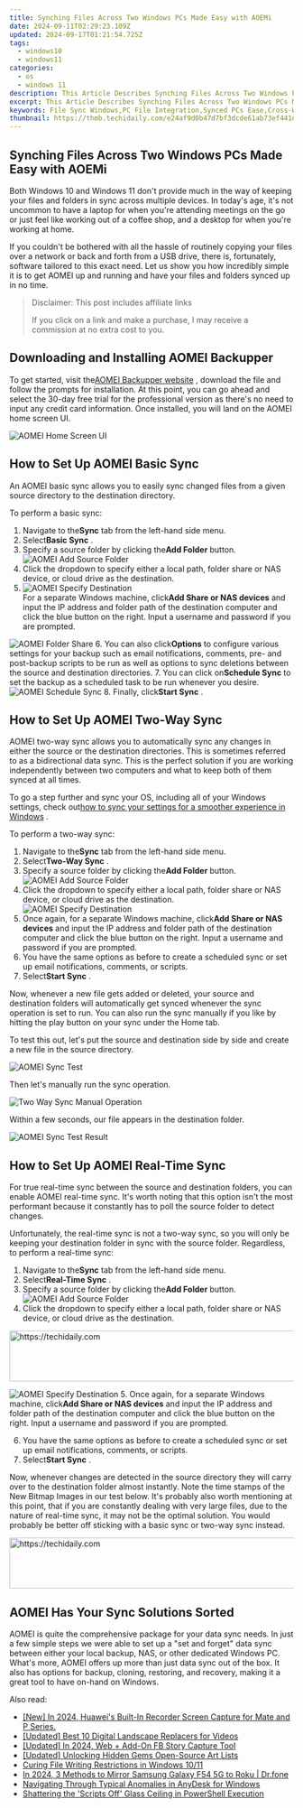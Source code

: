 ```yaml
---
title: Synching Files Across Two Windows PCs Made Easy with AOEMi
date: 2024-09-11T02:29:23.109Z
updated: 2024-09-17T01:21:54.725Z
tags:
  - windows10
  - windows11
categories:
  - os
  - windows 11
description: This Article Describes Synching Files Across Two Windows PCs Made Easy with AOEMi
excerpt: This Article Describes Synching Files Across Two Windows PCs Made Easy with AOEMi
keywords: File Sync Windows,PC File Integration,Synced PCs Ease,Cross-Windows Share,OEM File Transfer,AOEMi Toolkit,Seamless Data Sharing
thumbnail: https://thmb.techidaily.com/e24af9d0b47d7bf3dcde61ab73ef441dcda155d4ef5a243e1a2546d643282d46.jpg
---
```


## Synching Files Across Two Windows PCs Made Easy with AOEMi

 Both Windows 10 and Windows 11 don't provide much in the way of keeping your files and folders in sync across multiple devices. In today's age, it's not uncommon to have a laptop for when you're attending meetings on the go or just feel like working out of a coffee shop, and a desktop for when you're working at home.

 If you couldn't be bothered with all the hassle of routinely copying your files over a network or back and forth from a USB drive, there is, fortunately, software tailored to this exact need. Let us show you how incredibly simple it is to get AOMEI up and running and have your files and folders synced up in no time.

>  Disclaimer: This post includes affiliate links
>
>  If you click on a link and make a purchase, I may receive a commission at no extra cost to you.
>

## Downloading and Installing AOMEI Backupper

 To get started, visit the[AOMEI Backupper website](https://www.aomeitech.com/download.html) , download the file and follow the prompts for installation. At this point, you can go ahead and select the 30-day free trial for the professional version as there's no need to input any credit card information. Once installed, you will land on the AOMEI home screen UI.

![AOMEI Home Screen UI](https://static1.makeuseofimages.com/wordpress/wp-content/uploads/2022/11/AEOMI-Home-Screen-UI.jpg)

## How to Set Up AOMEI Basic Sync

 An AOMEI basic sync allows you to easily sync changed files from a given source directory to the destination directory.

To perform a basic sync:

1. Navigate to the**Sync** tab from the left-hand side menu.
2. Select**Basic Sync** .
3. Specify a source folder by clicking the**Add Folder** button.  
![AOMEI Add Source Folder](https://static1.makeuseofimages.com/wordpress/wp-content/uploads/2022/11/AEOMI-Add-Source-Folder.jpg)
4. Click the dropdown to specify either a local path, folder share or NAS device, or cloud drive as the destination.
5. ![AOMEI Specify Destination](https://static1.makeuseofimages.com/wordpress/wp-content/uploads/2022/11/AEOMI-Specify-Destination.jpg)  
 For a separate Windows machine, click**Add Share or NAS devices** and input the IP address and folder path of the destination computer and click the blue button on the right. Input a username and password if you are prompted.  

![AOMEI Folder Share](https://static1.makeuseofimages.com/wordpress/wp-content/uploads/2022/11/AEOMI-Folder-Share.jpg)
6. You can also click**Options** to configure various settings for your backup such as email notifications, comments, pre- and post-backup scripts to be run as well as options to sync deletions between the source and destination directories.
7. You can click on**Schedule Sync** to set the backup as a scheduled task to be run whenever you desire.  
![AOMEI Schedule Sync](https://static1.makeuseofimages.com/wordpress/wp-content/uploads/2022/11/AEOMI-Schedule-Sync.jpg)
8. Finally, click**Start Sync** .

## How to Set Up AOMEI Two-Way Sync

 AOMEI two-way sync allows you to automatically sync any changes in either the source or the destination directories. This is sometimes referred to as a bidirectional data sync. This is the perfect solution if you are working independently between two computers and what to keep both of them synced at all times.

 To go a step further and sync your OS, including all of your Windows settings, check out[how to sync your settings for a smoother experience in Windows](https://www.makeuseof.com/tag/use-sync-settings-smoother-experience-windows/) .

To perform a two-way sync:

1. Navigate to the**Sync** tab from the left-hand side menu.
2. Select**Two-Way Sync** .
3. Specify a source folder by clicking the**Add Folder** button.  
![AOMEI Add Source Folder](https://static1.makeuseofimages.com/wordpress/wp-content/uploads/2022/11/AEOMI-Add-Source-Folder.jpg)
4. Click the dropdown to specify either a local path, folder share or NAS device, or cloud drive as the destination.  
![AOMEI Specify Destination](https://static1.makeuseofimages.com/wordpress/wp-content/uploads/2022/11/AEOMI-Specify-Destination.jpg)
5. Once again, for a separate Windows machine, click**Add Share or NAS devices** and input the IP address and folder path of the destination computer and click the blue button on the right. Input a username and password if you are prompted.
6. You have the same options as before to create a scheduled sync or set up email notifications, comments, or scripts.
7. Select**Start Sync** .

 Now, whenever a new file gets added or deleted, your source and destination folders will automatically get synced whenever the sync operation is set to run. You can also run the sync manually if you like by hitting the play button on your sync under the Home tab.

 To test this out, let's put the source and destination side by side and create a new file in the source directory.

![AOMEI Sync Test](https://static1.makeuseofimages.com/wordpress/wp-content/uploads/2022/11/AEOMI-Sync-Test.jpg)

Then let's manually run the sync operation.

![Two Way Sync Manual Operation](https://static1.makeuseofimages.com/wordpress/wp-content/uploads/2022/11/Two-Way-Sync-Manual-Operation.jpg)

Within a few seconds, our file appears in the destination folder.

![AOMEI Sync Test Result](https://static1.makeuseofimages.com/wordpress/wp-content/uploads/2022/11/AEOMI-Sync-Test-Result.jpg)

## How to Set Up AOMEI Real-Time Sync

 For true real-time sync between the source and destination folders, you can enable AOMEI real-time sync. It's worth noting that this option isn't the most performant because it constantly has to poll the source folder to detect changes.

 Unfortunately, the real-time sync is not a two-way sync, so you will only be keeping your destination folder in sync with the source folder. Regardless, to perform a real-time sync:

1. Navigate to the**Sync** tab from the left-hand side menu.
2. Select**Real-Time Sync** .
3. Specify a source folder by clicking the**Add Folder** button.  
![AOMEI Add Source Folder](https://static1.makeuseofimages.com/wordpress/wp-content/uploads/2022/11/AEOMI-Add-Source-Folder.jpg)
4. Click the dropdown to specify either a local path, folder share or NAS device, or cloud drive as the destination.  

<!-- affiliate ads begin -->
<a href="https://ephamedtechinc.pxf.io/c/5597632/2130528/26400" target="_top" id="2130528">
  <img src="//a.impactradius-go.com/display-ad/26400-2130528" border="0" alt="https://techidaily.com" width="728" height="90"/>
</a>
<img height="0" width="0" src="https://ephamedtechinc.pxf.io/i/5597632/2130528/26400" style="position:absolute;visibility:hidden;" border="0" />
<!-- affiliate ads end -->

![AOMEI Specify Destination](https://static1.makeuseofimages.com/wordpress/wp-content/uploads/2022/11/AEOMI-Specify-Destination.jpg)
5. Once again, for a separate Windows machine, click**Add Share or NAS devices** and input the IP address and folder path of the destination computer and click the blue button on the right. Input a username and password if you are prompted.

6. You have the same options as before to create a scheduled sync or set up email notifications, comments, or scripts.
7. Select**Start Sync** .

 Now, whenever changes are detected in the source directory they will carry over to the destination folder almost instantly. Note the time stamps of the New Bitmap Images in our test below. It's probably also worth mentioning at this point, that if you are constantly dealing with very large files, due to the nature of real-time sync, it may not be the optimal solution. You would probably be better off sticking with a basic sync or two-way sync instead.

<!-- affiliate ads begin -->
<a href="https://appsumo.8odi.net/c/5597632/2123748/7443" target="_top" id="2123748">
  <img src="//a.impactradius-go.com/display-ad/7443-2123748" border="0" alt="https://techidaily.com" width="600" height="90"/>
</a>
<img height="0" width="0" src="https://appsumo.8odi.net/i/5597632/2123748/7443" style="position:absolute;visibility:hidden;" border="0" />
<!-- affiliate ads end -->

## AOMEI Has Your Sync Solutions Sorted

 AOMEI is quite the comprehensive package for your data sync needs. In just a few simple steps we were able to set up a "set and forget" data sync between either your local backup, NAS, or other dedicated Windows PC. What's more, AOMEI offers up more than just data sync out of the box. It also has options for backup, cloning, restoring, and recovery, making it a great tool to have on-hand on Windows.

<ins class="adsbygoogle"
     style="display:block"
     data-ad-format="autorelaxed"
     data-ad-client="ca-pub-7571918770474297"
     data-ad-slot="1223367746"></ins>

<ins class="adsbygoogle"
     style="display:block"
     data-ad-client="ca-pub-7571918770474297"
     data-ad-slot="8358498916"
     data-ad-format="auto"
     data-full-width-responsive="true"></ins>

<span class="atpl-alsoreadstyle">Also read:</span>
<div><ul>
<li><a href="https://on-screen-recording.techidaily.com/1716069755841-new-in-2024-huaweis-built-in-recorder-screen-capture-for-mate-and-p-series/"><u>[New] In 2024, Huawei's Built-In Recorder Screen Capture for Mate and P Series.</u></a></li>
<li><a href="https://extra-information.techidaily.com/updated-best-10-digital-landscape-replacers-for-videos/"><u>[Updated] Best 10 Digital Landscape Replacers for Videos</u></a></li>
<li><a href="https://facebook-clips.techidaily.com/updated-in-2024-web-plus-add-on-fb-story-capture-tool/"><u>[Updated] In 2024, Web + Add-On FB Story Capture Tool</u></a></li>
<li><a href="https://some-approaches.techidaily.com/updated-unlocking-hidden-gems-open-source-art-lists/"><u>[Updated] Unlocking Hidden Gems Open-Source Art Lists</u></a></li>
<li><a href="https://win11.techidaily.com/curing-file-writing-restrictions-in-windows-1011/"><u>Curing File Writing Restrictions in Windows 10/11</u></a></li>
<li><a href="https://screen-mirror.techidaily.com/in-2024-3-methods-to-mirror-samsung-galaxy-f54-5g-to-roku-drfone-by-drfone-android/"><u>In 2024, 3 Methods to Mirror Samsung Galaxy F54 5G to Roku | Dr.fone</u></a></li>
<li><a href="https://win11.techidaily.com/navigating-through-typical-anomalies-in-anydesk-for-windows/"><u>Navigating Through Typical Anomalies in AnyDesk for Windows</u></a></li>
<li><a href="https://win11.techidaily.com/shattering-the-scripts-off-glass-ceiling-in-powershell-execution/"><u>Shattering the 'Scripts Off' Glass Ceiling in PowerShell Execution</u></a></li>
</ul></div>

